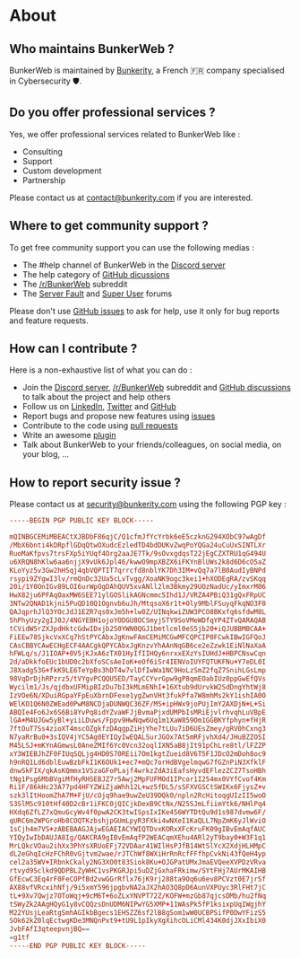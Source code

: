 # About

## Who maintains BunkerWeb ?

BunkerWeb is maintained by [Bunkerity](https://www.bunkerity.com), a French 🇫🇷 company specialised in Cybersecurity 🛡️.

## Do you offer professional services ?

Yes, we offer professional services related to BunkerWeb like :

- Consulting
- Support
- Custom development
- Partnership

Please contact us at [contact@bunkerity.com](mailto:contact@bunkerity.com) if you are interested.

## Where to get community support ?

To get free community support you can use the following medias :

- The #help channel of BunkerWeb in the [Discord server](https://discord.com/invite/fTf46FmtyD)
- The help category of [GitHub dicussions](https://github.com/bunkerity/bunkerweb/discussions)
- The [/r/BunkerWeb](https://www.reddit.com/r/BunkerWeb) subreddit
- The [Server Fault](https://serverfault.com/) and [Super User](https://superuser.com/) forums

Please don't use [GitHub issues](https://github.com/bunkerity/bunkerweb/issues) to ask for help, use it only for bug reports and feature requests.

## How can I contribute ?

Here is a non-exhaustive list of what you can do :

- Join the [Discord server](https://discord.com/invite/fTf46FmtyD), [/r/BunkerWeb](https://www.reddit.com/r/BunkerWeb) subreddit and [GitHub discussions](https://github.com/bunkerity/bunkerweb/discussions) to talk about the project and help others
- Follow us on [LinkedIn](https://www.linkedin.com/company/bunkerity/), [Twitter](https://twitter.com/bunkerity) and [GitHub](https://github.com/bunkerity)
- Report bugs and propose new features using [issues](https://github.com/bunkerity/bunkerweb/issues)
- Contribute to the code using [pull requests](https://github.com/bunkerity/bunkerweb/pulls)
- Write an awesome [plugin](/1.4/plugins)
- Talk about BunkerWeb to your friends/colleagues, on social media, on your blog, ...

## How to report security issue ?

Please contact us at [security@bunkerity.com](mailto:security@bunkerity.com) using the following PGP key :

```conf
-----BEGIN PGP PUBLIC KEY BLOCK-----

mQINBGCEMiMBEACtXJBDbF86qjC/Q1cfmJfYcYrbk6eE5czknG294XObC97wAgDf
/MbX6bnti4kDRpflGDqQtwOXudcEzledTD4bdDUKvZwqPoYQGa24uCuUxSINTLXr
RuoMaKfpvs7trsFXp5iYUqf4Org2aaJE7Tk/9sOvxgdqsT22jEgCZXTRU1qG494U
u6XRQN8hKlw6aa6njjX9vUk6Jpl46/kwwO9mpXBZX6iFKYnBlUWs2k8d6D6cO5aZ
KLoYyz5v3Gw2hHSqj4qbVQPTIT7qrrcfd8nblYK7Dh3IM+vQq7a7lB0AudIyBNPd
rsypi9ZYgwI3lv/rmQnDc32Ua5cLvTvgg/XoaNK9ogc3kei1+hXODEgRA/zvSKqq
20i/1Y0OnIGv89LOI6urWpOgDAhQUV5xvANll2lm3Bkmy29UOzNadUc/yImxrM06
HwX82ju6PFAqOaxMW6SEE71ylGOSlikAGNcmmc5Ihd1J/VRZA4PBiQ31gQxFRpUC
3NTw2QNAD1kjni5PuQD10Q1Ognvb6uJh/MtqsoX6r1t+Oly9MblFSuyqFkqNO3F0
QAJqprhJlQ3YOcJdJ1EZR7qs0xJm5h+lw0Z/UINqkwiZUW3PCO8BKxfq6sfdwM8L
5hPhyUzy2gIJ0J/4NGYEBH1ojoYODGU8OCSmyjSTY9SoVMeWDfqYP4ZTvQARAQAB
tCVidW5rZXJpdHktcGdwIDxjb250YWN0QGJ1bmtlcml0eS5jb20+iQJUBBMBCAA+
FiEEw78SjkcVxXCq7hStPYCAbxJgKnwFAmCEMiMCGwMFCQPCIP0FCwkIBwIGFQoJ
CAsCBBYCAwECHgECF4AACgkQPYCAbxJgKnzvYhAAnNqGB6ce2eZzwk1EiNlNaXaA
hFWLq/s/J1IOAP+0V5jKJxA6zTX01HyIfIIHQy6nrxxEXzYsIUHdJ+HBPCNswCqn
2d/aDkkfoEUc1bUD0c2bXfoSCsAeIoK+eOf6iSr4IENVoIUYFQTUKFNu+Y7eDL0I
J8Xadg53G+fkK9LE6TeYpBs3hDT4w7vlDfIwWa1NC9HoLzSmZ2fqZ7SnihLGsLmp
98VqDrDjhRPzrz5/tVYgvPCQQU5ED/TayCCYvrGpw9gP8qmEOabIUz0ppGwEfQVs
Wycilm1/Js/qjdbxUFMipBIzDu7bI3kMLmENhI+16Xtub9dUrvkW2SdDngYhtWj8
IzVOe6N/XDuiRGpaYFpEuXbrnDFexe1ygZwnVHt3fukPfa7W8mhMs2kY1ishIA0O
WElKO1Q6N0ZWEad0PwM8NCDjaDUNWQC36ZF/MS+ipHWx9joPUjImY2AXDjN+L+Si
ABQIe4Fo6Jx6S6Bi8YvPq8idYZvaWFJjBvmaPjxdUMPbIsMRiEjvlrhvqhLuVBpE
lGA+M4UJGw5yBl+yiiLDuws/Fppv9HwNqw6Uq1m1XaW859Om1GGBKYfphyn+fHjR
7ftOuT7Ss4zioXT4mscOZgkfzDAqgpZiHjYhe7tLUu7iD6UEsZmey/gRV0hCxng3
N7yaRrBu0+3sIQV4jYC5Ag0EYIQyIwEQALSurJGOx7At5mRFjvhXd4/JHuBZZOSI
M45LSJ+mKYnAGmwsL0AneZMIf6Yc0Vcn32oqlIXN5aB8jIt91pChLre8tl/lFZZP
xY3WIEBJhZF0FIUqSQLjg4HD0S70REii7Om1kgtZueid8V6T5F1JDcO2mDoh8oc9
h9nRQ1Ld6dblEuwBzbFkI1K6OUk1+ec7+mQc7orHdBVgelmqwG7fGZnPiN3XfklF
dnwSkFIX/qkAsKQmmx1VSzaGFoPLajf4wrkzZdA3iEafsHyvdEFlezZCZ7TsoHBh
tNg1Psg6MbBVgiMfHyRHSEBJZ7r5Awj2MpFUFMOd1IPcor1I254mx0VYfCvof4Km
Ri1F/86kHc23A77pd4HFYZWiZjaWhh12L+wz5fDL5/sSFXVGSCtSWIKx6FjysZ+v
szk3lItHoomZhA7M+FjU/cOjq9hae9uwZeU39DQk0/npln2RcHitoqgUIzII5woO
S3SlMSc910tHf40D2cBr1iFKC0jQICjkDexB9CtNx/N25SJmLfiimYtk6/NHlPq4
HXdq6ZfLZ7xQmuGcyWv4f0pwA2CK3twISpsIxIKe456WYTDtQu9d1s987dvmw6F/
qURC6m2WPGroHb8COQTKzbshjpGUmLpyR3FXki4wNXeI1KaQLL7NpZmK6yJlWviO
1sCjh4m7VS+zABEBAAGJAjwEGAEIACYWIQTDvxKORxXFcKruFK09gIBvEmAqfAUC
YIQyIwIbDAUJA8Ig/QAKCRA9gIBvEmAqfP2WEACqmXEhu4ARl2yT9bay0+W3F1q1
MrLQkcVOau2ihXx3PhYsXRUoEFj72VDAar41WIlHsPJfB14WtSlYcX2XdjHLHMpC
dL2eGhqIcHzFChR0vGjtvm2wae/rJTChWf8WXiHrRnRcfFFfhpCvkNi43fQeH4yp
cel2a35WV+IRbnkCkaly2NG3XO0t83Siok8Ku+OJGPatUMxJmaEVQeeXVPDzVRva
rtvyd9Sclkd9QDPBLZyWHC1vsPKGRJpi5uDZjGxhaFRkimw/SYtFHj7AUrMKAIHB
GfEcwC3Eq4rF0FeCOPfBd2vwGGrRflx76jK9rj288ta9Oq6u6ev8PCVzt0E7jrSf
AX88vfVRcxihNfj/9i5xmY596jpgbvNA2aJX2hAO3Q8pD6AunVXPUyc3RlFHt7jC
tL+9Xv7Qwjz7OToWqj+9cM6T+6oZLxYNVPT72Z/KOFW+mzGb87qjcsDMb/hu2fNq
tSWyZk2AAgHQyG1y8vCQQzsDnUDM6NIPwYG5XMP+11WAsPk5fP1ksixpUqIWgjhY
M22YUsjLeaRtgSmhAGIkbBgecs1EHSZZ6sf2lB8gSom1wW0UCBPSifP0DwYFizS5
SOk62kZ0lqEctwgKDe3MNQnPxt9+tU9L1pIkyXgXihcOLiCMl434K0djJXxIbiX0
JvbFAfI3qteepvnjBQ==
=g1tf
-----END PGP PUBLIC KEY BLOCK-----
```
